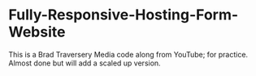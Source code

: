 # Fully-Responsive-Hosting-Form-Website
This is a Brad Traversery Media code along from YouTube; for practice. 
Almost done but will add a scaled up version.
